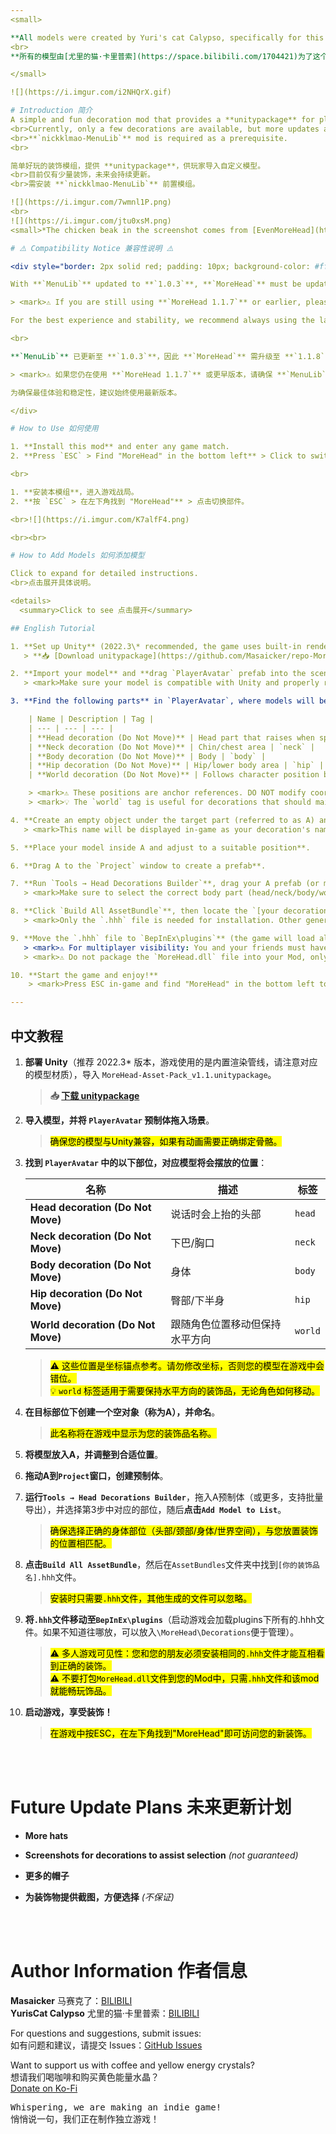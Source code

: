```yaml
---
<small>

**All models were created by Yuri's cat Calypso, specifically for this mod :3**
<br>
**所有的模型由[尤里的猫·卡里普索](https://space.bilibili.com/1704421)为了这个模组而制作:3**

</small>

![](https://i.imgur.com/i2NHQrX.gif)

# Introduction 简介
A simple and fun decoration mod that provides a **unitypackage** for players to import custom models.
<br>Currently, only a few decorations are available, but more updates are planned.
<br>**`nickklmao-MenuLib`** mod is required as a prerequisite.
<br>

简单好玩的装饰模组，提供 **unitypackage**，供玩家导入自定义模型。
<br>目前仅有少量装饰，未来会持续更新。
<br>需安装 **`nickklmao-MenuLib`** 前置模组。

![](https://i.imgur.com/7wmnl1P.png)
<br>
![](https://i.imgur.com/jtu0xsM.png)
<small>*The chicken beak in the screenshot comes from [EvenMoreHead](https://thunderstore.io/c/repo/p/DEMMERS/EvenMoreHead/).</small>

# ⚠️ Compatibility Notice 兼容性说明 ⚠️

<div style="border: 2px solid red; padding: 10px; background-color: #fff0f0;">

With **`MenuLib`** updated to **`1.0.3`**, **`MoreHead`** must be updated to **`1.1.8`** or later to function properly.

> <mark>⚠️ If you are still using **`MoreHead 1.1.7`** or earlier, please keep **`MenuLib`** at **`1.0.2`** to avoid compatibility issues.</mark>

For the best experience and stability, we recommend always using the latest version.

<br>

**`MenuLib`** 已更新至 **`1.0.3`**，因此 **`MoreHead`** 需升级至 **`1.1.8`** 或更高版本才能正常运行。

> <mark>⚠️ 如果您仍在使用 **`MoreHead 1.1.7`** 或更早版本，请确保 **`MenuLib`** 仍为 **`1.0.2`**，否则可能会出现兼容性问题。</mark>

为确保最佳体验和稳定性，建议始终使用最新版本。

</div>

# How to Use 如何使用

1. **Install this mod** and enter any game match.
2. **Press `ESC` > Find "MoreHead" in the bottom left** > Click to switch components.

<br>

1. **安装本模组**，进入游戏战局。
2. **按 `ESC` > 在左下角找到 "MoreHead"** > 点击切换部件。

<br>![](https://i.imgur.com/K7alfF4.png)

<br><br>

# How to Add Models 如何添加模型

Click to expand for detailed instructions.  
<br>点击展开具体说明。  

<details>
  <summary>Click to see 点击展开</summary>

## English Tutorial

1. **Set up Unity** (2022.3\* recommended, the game uses built-in render pipeline, please pay attention to the corresponding model materials), import `MoreHead-Asset-Pack_v1.1.unitypackage`.  
   > **📥 [Download unitypackage](https://github.com/Masaicker/repo-MoreHead/releases/download/v1.1/MoreHead-Asset-Pack_v1.1.unitypackage)**

2. **Import your model** and **drag `PlayerAvatar` prefab into the scene**.  
   > <mark>Make sure your model is compatible with Unity and properly rigged if animated.</mark>

3. **Find the following parts** in `PlayerAvatar`, where models will be placed:  

    | Name | Description | Tag |
    | --- | --- | --- |
    | **Head decoration (Do Not Move)** | Head part that raises when speaking | `head` |
    | **Neck decoration (Do Not Move)** | Chin/chest area | `neck` |
    | **Body decoration (Do Not Move)** | Body | `body` |
    | **Hip decoration (Do Not Move)** | Hip/lower body area | `hip` |
    | **World decoration (Do Not Move)** | Follows character position but maintains horizontal orientation | `world` |

    > <mark>⚠️ These positions are anchor references. DO NOT modify coordinates, or your model will be misaligned in-game.</mark><br>
    > <mark>💡 The `world` tag is useful for decorations that should maintain their horizontal orientation regardless of character movement.</mark>

4. **Create an empty object under the target part (referred to as A) and name it**.  
   > <mark>This name will be displayed in-game as your decoration's name.</mark>

5. **Place your model inside A and adjust to a suitable position**.  

6. **Drag A to the `Project` window to create a prefab**.

7. **Run `Tools → Head Decorations Builder`**, drag your A prefab (or more, batch export is supported) into the script panel, and select the corresponding part from step 3, then **click `Add Model to List`**.  
   > <mark>Make sure to select the correct body part (head/neck/body/world) that matches where you placed your decoration.</mark>

8. **Click `Build All AssetBundle`**, then locate the `[your decoration name].hhh` file in the `AssetBundles` folder.  
   > <mark>Only the `.hhh` file is needed for installation. Other generated files can be ignored.</mark>

9. **Move the `.hhh` file to `BepInEx\plugins`** (the game will load all .hhh files in the plugins folder. If you're not sure where to put it, you can place it in `\MoreHead\Decorations` for better organization).  
   > <mark>⚠️ For multiplayer visibility: You and your friends must have the same `.hhh` file installed to see the correct decorations.</mark><br>
   > <mark>⚠️ Do not package the `MoreHead.dll` file into your Mod, only the `.hhh` file and this mod are needed to enjoy the decorations.</mark>

10. **Start the game and enjoy!**  
    > <mark>Press ESC in-game and find "MoreHead" in the bottom left to access your new decoration.</mark>

---
```


## 中文教程

1. **部署 Unity**（推荐 2022.3\* 版本，游戏使用的是内置渲染管线，请注意对应的模型材质），导入 `MoreHead-Asset-Pack_v1.1.unitypackage`。  
   > **📥 [下载 unitypackage](https://github.com/Masaicker/repo-MoreHead/releases/download/v1.1/MoreHead-Asset-Pack_v1.1.unitypackage)**

2. **导入模型，并将 `PlayerAvatar` 预制体拖入场景**。  
   > <mark>确保您的模型与Unity兼容，如果有动画需要正确绑定骨骼。</mark>

3. **找到 `PlayerAvatar` 中的以下部位，对应模型将会摆放的位置**：  

    | 名称 | 描述 | 标签 |
    | --- | --- | --- |
    | **Head decoration (Do Not Move)** | 说话时会上抬的头部 | `head` |
    | **Neck decoration (Do Not Move)** | 下巴/胸口 | `neck` |
    | **Body decoration (Do Not Move)** | 身体 | `body` |
    | **Hip decoration (Do Not Move)** | 臀部/下半身 | `hip` |
    | **World decoration (Do Not Move)** | 跟随角色位置移动但保持水平方向 | `world` |

    > <mark>⚠️ 这些位置是坐标锚点参考。请勿修改坐标，否则您的模型在游戏中会错位。</mark><br>
    > <mark>💡 `world` 标签适用于需要保持水平方向的装饰品，无论角色如何移动。</mark>

4. **在目标部位下创建一个空对象（称为A），并命名**。  
   > <mark>此名称将在游戏中显示为您的装饰品名称。</mark>

5. **将模型放入A，并调整到合适位置**。  

6. **拖动A到`Project`窗口，创建预制体**。

7. **运行`Tools → Head Decorations Builder`**，拖入A预制体（或更多，支持批量导出），并选择第3步中对应的部位，随后**点击`Add Model to List`**。  
   > <mark>确保选择正确的身体部位（头部/颈部/身体/世界空间），与您放置装饰的位置相匹配。</mark>

8. **点击`Build All AssetBundle`**，然后在`AssetBundles`文件夹中找到`[你的装饰品名].hhh`文件。  
   > <mark>安装时只需要`.hhh`文件，其他生成的文件可以忽略。</mark>

9. **将`.hhh`文件移动至`BepInEx\plugins`**（启动游戏会加载plugins下所有的.hhh文件。如果不知道往哪放，可以放入`\MoreHead\Decorations`便于管理）。  
   > <mark>⚠️ 多人游戏可见性：您和您的朋友必须安装相同的`.hhh`文件才能互相看到正确的装饰。</mark><br>
   > <mark>⚠️ 不要打包`MoreHead.dll`文件到您的Mod中，只需`.hhh`文件和该mod就能畅玩饰品。</mark>

10. **启动游戏，享受装饰！**  
    > <mark>在游戏中按ESC，在左下角找到"MoreHead"即可访问您的新装饰。</mark>

</details>

<br><br>

# Future Update Plans 未来更新计划

- **More hats**  
- **Screenshots for decorations to assist selection** *(not guaranteed)*  

- **更多的帽子**  
- **为装饰物提供截图，方便选择** *(不保证)*  

<br><br>

# Author Information 作者信息

**Masaicker** 马赛克了：[BILIBILI](https://space.bilibili.com/1542613)  
**YurisCat Calypso** 尤里的猫·卡里普索：[BILIBILI](https://space.bilibili.com/1704421)  

For questions and suggestions, submit issues:  
如有问题和建议，请提交 Issues：[GitHub Issues](https://github.com/Masaicker/repo-MoreHead/issues)  

Want to support us with coffee and yellow energy crystals?  
想请我们喝咖啡和购买黄色能量水晶？  
[Donate on Ko-Fi](https://ko-fi.com/masaicker)  

<kbd>Whispering, we are making an indie game! 
<br>悄悄说一句，我们正在制作独立游戏！</kbd>
